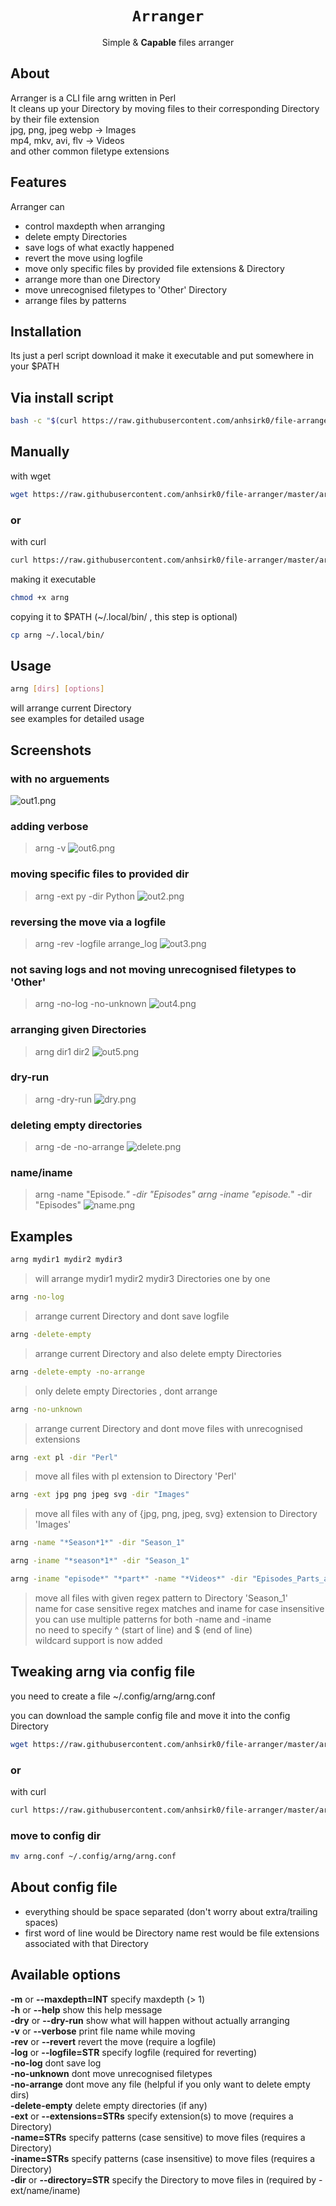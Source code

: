 <h1 align="center"><code>Arranger</code></h1>
<p align="center">Simple & <strong>Capable</strong> files arranger</p>

## About
Arranger is a CLI file arng written in Perl   
It cleans up your Directory by moving files to their corresponding Directory by their file extension  
jpg, png, jpeg webp -> Images  
mp4, mkv, avi, flv -> Videos  
and other common filetype extensions  

## Features
Arranger can
 - control maxdepth when arranging
 - delete empty Directories
 - save logs of what exactly happened
 - revert the move using logfile
 - move only specific files by provided file extensions & Directory
 - arrange more than one Directory
 - move unrecognised filetypes to 'Other' Directory
 - arrange files by patterns

## Installation
Its just a perl script
download it make it executable and put somewhere in your $PATH

## Via install script
```bash
bash -c "$(curl https://raw.githubusercontent.com/anhsirk0/file-arranger/master/install.sh)"
```
## Manually

with wget
``` bash
wget https://raw.githubusercontent.com/anhsirk0/file-arranger/master/arng.pl -O arng
```
### or
with curl
``` bash
curl https://raw.githubusercontent.com/anhsirk0/file-arranger/master/arng.pl --output arng
```
making it executable
```bash
chmod +x arng
```
copying it to $PATH (~/.local/bin/ , this step is optional)
```bash
cp arng ~/.local/bin/
```

## Usage

```bash
arng [dirs] [options]
```
will arrange current Directory  
see examples for detailed usage

## Screenshots
### with no arguements
![out1.png](https://github.com/anhsirk0/file-arranger/blob/master/screenshots/out1.png)

### adding verbose
> arng -v
![out6.png](https://github.com/anhsirk0/file-arranger/blob/master/screenshots/out6.png)

### moving specific files to provided dir
> arng -ext py -dir Python
![out2.png](https://github.com/anhsirk0/file-arranger/blob/master/screenshots/out2.png)

### reversing the move via a logfile
> arng -rev -logfile arrange_log
![out3.png](https://github.com/anhsirk0/file-arranger/blob/master/screenshots/out3.png)

### not saving logs and not moving unrecognised filetypes to 'Other'
> arng -no-log -no-unknown
![out4.png](https://github.com/anhsirk0/file-arranger/blob/master/screenshots/out4.png)

### arranging given Directories
> arng dir1 dir2
![out5.png](https://github.com/anhsirk0/file-arranger/blob/master/screenshots/out5.png)

### dry-run
> arng -dry-run
![dry.png](https://github.com/anhsirk0/file-arranger/blob/master/screenshots/dry.png)

### deleting empty directories
> arng -de -no-arrange
![delete.png](https://github.com/anhsirk0/file-arranger/blob/master/screenshots/delete.png)

### name/iname
> arng -name "Episode.*" -dir "Episodes"
> arng -iname "episode.*" -dir "Episodes"
![name.png](https://github.com/anhsirk0/file-arranger/blob/master/screenshots/name.png)

## Examples
```bash
arng mydir1 mydir2 mydir3
```
>will arrange mydir1 mydir2 mydir3 Directories one by one


```bash
arng -no-log
```
>arrange current Directory and dont save logfile


```bash
arng -delete-empty 
```
>arrange current Directory and also delete empty Directories 


```bash
arng -delete-empty -no-arrange
```
>only delete empty Directories , dont arrange


```bash
arng -no-unknown 
```
>arrange current Directory and dont move files with unrecognised extensions


```bash
arng -ext pl -dir "Perl" 
```
>move all files with pl extension to Directory 'Perl'


```bash
arng -ext jpg png jpeg svg -dir "Images" 
```
>move all files with any of {jpg, png, jpeg, svg} extension to Directory 'Images'


```bash
arng -name "*Season*1*" -dir "Season_1" 
```
```bash
arng -iname "*season*1*" -dir "Season_1" 
```
```bash
arng -iname "episode*" "*part*" -name "*Videos*" -dir "Episodes_Parts_and_Videos" 
```
>move all files with given regex pattern  to Directory 'Season_1'  
>name for case sensitive regex matches and iname for case insensitive  
>you can use multiple patterns for both -name and -iname   
>no need to specify ^ (start of line) and $ (end of line)  
>wildcard support is now added  

## Tweaking arng via config file
you need to create a file ~/.config/arng/arng.conf

you can download the sample config file and move it into the config Directory

```bash
wget https://raw.githubusercontent.com/anhsirk0/file-arranger/master/arng.conf
```
### or
with curl
``` bash
curl https://raw.githubusercontent.com/anhsirk0/file-arranger/master/arng.conf --output arng.conf
```

### move to config dir
```bash
mv arng.conf ~/.config/arng/arng.conf
```

## About config file
 - everything should be space separated (don't worry about extra/trailing spaces)
 - first word of line would be Directory name rest would be file extensions associated with that Directory

## Available options
**-m** or **--maxdepth=INT**   specify maxdepth (> 1)  
**-h** or **--help**    show this help message  
**-dry** or **--dry-run**    show what will happen without actually arranging  
**-v** or **--verbose**    print file name while moving  
**-rev** or **--revert**    revert the move (require a logfile)  
**-log** or **--logfile=STR**    specify logfile (required for reverting)  
**-no-log**    dont save log  
**-no-unknown**    dont move unrecognised filetypes  
**-no-arrange**    dont move any file (helpful if you only want to delete empty dirs)  
**-delete-empty**    delete empty directories (if any)  
**-ext** or **--extensions=STRs** specify extension(s) to move (requires a Directory)  
**-name=STRs** specify patterns (case sensitive) to move files (requires a Directory)  
**-iname=STRs** specify patterns (case insensitive) to move files (requires a Directory)  
**-dir** or **--directory=STR** specify the Directory to move files in (required by -ext/name/iname)  

